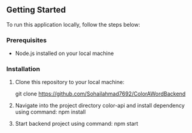 ## Getting Started

To run this application locally, follow the steps below:

### Prerequisites

- Node.js installed on your local machine

### Installation

1. Clone this repository to your local machine:

   git clone https://github.com/Sohailahmad7692/ColorAWordBackend

2. Navigate into the project directory color-api and install dependency using command:
   npm install
3. Start backend project using command:
   npm start
